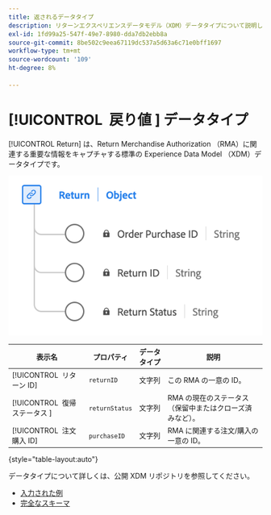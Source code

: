 ```yaml
---
title: 返されるデータタイプ
description: リターンエクスペリエンスデータモデル（XDM）データタイプについて説明します。
exl-id: 1fd99a25-547f-49e7-8980-dda7db2ebb8a
source-git-commit: 8be502c9eea67119dc537a5d63a6c71e0bff1697
workflow-type: tm+mt
source-wordcount: '109'
ht-degree: 8%

---
```


# [!UICONTROL &#x200B; 戻り値 &#x200B;] データタイプ

[!UICONTROL Return] は、Return Merchandise Authorization （RMA）に関連する重要な情報をキャプチャする標準の Experience Data Model （XDM）データタイプです。

![ 戻り値のデータタイプの図。](../images/data-types/return.png)

| 表示名 | プロパティ | データタイプ | 説明 |
|----------------------------------|----------------------|-----------|--------------------------------------------------|
| [!UICONTROL &#x200B; リターン ID] | `returnID` | 文字列 | この RMA の一意の ID。 |
| [!UICONTROL &#x200B; 復帰ステータス &#x200B;] | `returnStatus` | 文字列 | RMA の現在のステータス （保留中またはクローズ済みなど）。 |
| [!UICONTROL &#x200B; 注文購入 ID] | `purchaseID` | 文字列 | RMA に関連する注文/購入の一意の ID。 |

{style="table-layout:auto"}

データタイプについて詳しくは、公開 XDM リポジトリを参照してください。

* [ 入力された例 ](https://github.com/adobe/xdm/blob/master/components/datatypes/return.example.1.json)
* [ 完全なスキーマ ](https://github.com/adobe/xdm/blob/master/components/datatypes/return.schema.json)
